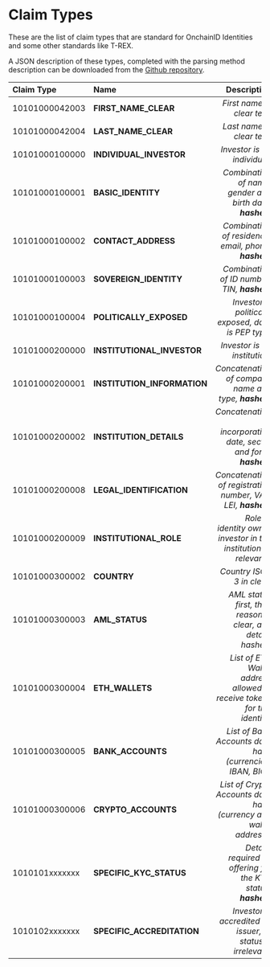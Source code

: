 # Claim Types

These are the list of claim types that are standard for OnchainID Identities and some other standards like T-REX.

A JSON description of these types, completed with the parsing method description can be downloaded from the [Github repository](https://github.com/onchain-id/documentation/blob/master/docs/developers/constants/claim_types.json).

| Claim Type     | Name                          | Description                                                                                 | Scheme                            | Data                                                   |
| :------------- | :---------------------------- | ------------------------------------------------------------------------------------------: | --------------------------------: | -----------------------------------------------------: |
| 10101000042003 | **FIRST_NAME_CLEAR**          | _First name in clear text._                                                                 | [URL_ENCODED](claim-schemes.md)   | `firstName=VALUE`                                      |
| 10101000042004 | **LAST_NAME_CLEAR**           | _Last name in clear text._                                                                  | [URL_ENCODED](claim-schemes.md)   | `lastName=VALUE`                                       |
| 10101000100000 | **INDIVIDUAL_INVESTOR**       | _Investor is an individual._                                                                | [EMPTY](claim-schemes.md)         | `true`                                                 |
| 10101000100001 | **BASIC_IDENTITY**            | _Combination of name, gender and birth date, **hashed**._                                   | [STRING](claim-schemes.md)        | `0x0999ddefa34bc...`                                   |
| 10101000100002 | **CONTACT_ADDRESS**           | _Combination of residence, email, phone, **hashed**._                                       | [STRING](claim-schemes.md)        | `0x0999ddefa34bc...`                                   |
| 10101000100003 | **SOVEREIGN_IDENTITY**        | _Combination of ID number, TIN, **hashed**._                                                | [STRING](claim-schemes.md)        | `0x0999ddefa34bc...`                                   |
| 10101000100004 | **POLITICALLY_EXPOSED**       | _Investor is politically exposed, data is PEP type._                                        | [STRING](claim-schemes.md)        | `elected`                                              |
| 10101000200000 | **INSTITUTIONAL_INVESTOR**    | _Investor is an institution._                                                               | [EMPTY](claim-schemes.md)         |                                                        |
| 10101000200001 | **INSTITUTION_INFORMATION**   | _Concatenation of company name and type, **hashed**._                                       | [STRING](claim-schemes.md)        | `0x0999ddefa34bc...`                                   |
| 10101000200002 | **INSTITUTION_DETAILS**       | _Concatenation of incorporation date, sector and form, **hashed**._                         | [STRING](claim-schemes.md)        | `0x0999ddefa34bc...`                                   |
| 10101000200008 | **LEGAL_IDENTIFICATION**      | _Concatenation of registration number, VAT, LEI, **hashed**._                               | [STRING](claim-schemes.md)        | `0x0999ddefa34bc...`                                   |
| 10101000200009 | **INSTITUTIONAL_ROLE**        | _Role of identity owner investor in the institution (if relevant)._                         | [STRING](claim-schemes.md)        | `Some role`                                            |
| 10101000300002 | **COUNTRY**                   | _Country ISO-3 in clear._                                                                   | [STRING](claim-schemes.md)        | `FRA`                                                  |
| 10101000300003 | **AML_STATUS**                | _AML status first, then reason in clear, and details hashed._                               | [URL_ENCODED](claim-schemes.md)   | `status=0&reason=Description&hash=0x0999ddefa...34bc`  |
| 10101000300004 | **ETH_WALLETS**               | _List of ETH Wallet address allowed to receive tokens for this identity._                   | [ARRAY<STRING>](claim-schemes.md) | `0x0999ddefa34bc,0x0999ddefa34bc,0x0999ddefa34bc`      |
| 10101000300005 | **BANK_ACCOUNTS**             | _List of Bank Accounts data hash (currencies, IBAN, BIC)._                                  | [KEY_PAIRS](claim-schemes.md)     | `accountA=0x0999ddefa34bc;accountB=0x0999ddefa34bc`    |
| 10101000300006 | **CRYPTO_ACCOUNTS**           | _List of Crypto Accounts data hash (currency and wallet address)._                          | [KEY_PAIRS](claim-schemes.md)     | `accountA=0x0999ddefa34bc;accountB=0x0999ddefa34bc`    |
| 1010101xxxxxxx | **SPECIFIC_KYC_STATUS**       | _Details required by offering for the KYC status, **hashed**._                              | [STRING](claim-schemes.md)        | `0x0999ddefa34bc...`                                   |
| 1010102xxxxxxx | **SPECIFIC_ACCREDITATION**    | _Investor is accredited by issuer, or status is irrelevant._                                | [INTEGER](claim-schemes.md)       | `1` for accredited, `2` for irrelevant.                |
